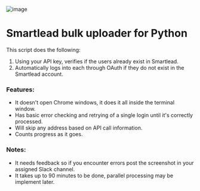 ![image](https://i.imgur.com/xXy4lZl.jpg)

# Smartlead bulk uploader for Python

This script does the following:

1. Using your API key, verifies if the users already exist in Smartlead.
2. Automatically logs into each through OAuth if they do not exist in the Smartlead account.

### Features:

- It doesn't open Chrome windows, it does it all inside the terminal window.
- Has basic error checking and retrying of a single login until it's correctly processed.
- Will skip any address based on API call information.
- Counts progress as it goes.

### Notes:

- It needs feedback so if you encounter errors post the screenshot in your assigned Slack channel.
- It takes up to 90 minutes to be done, parallel processing may be implement later.
